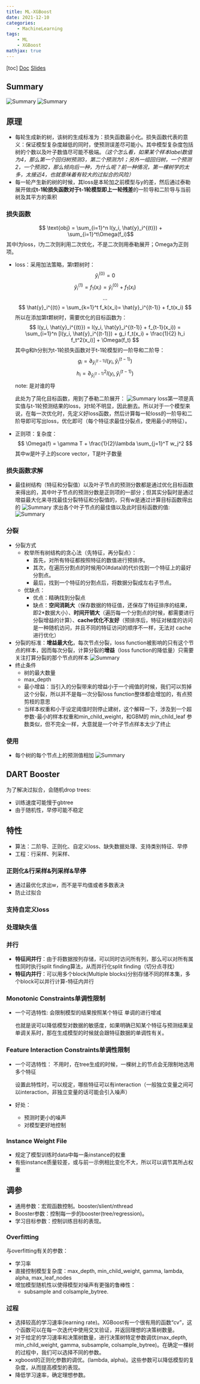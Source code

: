 ```yaml
---
title: ML-XGBoost
date: 2021-12-10
categories: 
    - MachineLearning
tags:  
    - ML
    - XGBoost
mathjax: true
---
```

<meta name="referrer" content="no-referrer"/>

[toc]
[Doc](https://xgboost.readthedocs.io/en/latest/tutorials/model.html)
[Slides](https://homes.cs.washington.edu/~tqchen/pdf/BoostedTree.pdf)

## Summary

![Summary](http://i.imgur.com/L7PhJwO.png)
![Summary](https://img-blog.csdnimg.cn/2019031119461897.?x-oss-process=image/watermark,type_ZmFuZ3poZW5naGVpdGk,shadow_10,text_aHR0cHM6Ly9ibG9nLmNzZG4ubmV0L3FxXzI0ODUyNDM5,size_16,color_FFFFFF,t_70)

<!-- more -->

## 原理

- 每轮生成新的树，该树的生成标准为：损失函数最小化。损失函数代表的意义：保证模型复杂度越低的同时，使预测误差尽可能小。其中模型复杂度包括树的个数以及叶子数值尽可能不极端。*（这个怎么看，如果某个样本label数值为4，那么第一个回归树预测3，第二个预测为1；另外一组回归树，一个预测2，一个预测2，那么倾向后一种，为什么呢？前一种情况，第一棵树学的太多，太接近4，也就意味着有较大的过拟合的风险）*
- 每一轮产生新的树的时候，其loss是本轮加之前模型与y的差，然后通过泰勒展开做成**t-1轮损失函数对于t-1轮模型即上一轮残差**的一阶导和二阶导与当前树及其平方的乘积

### 损失函数

$$ \text{obj} = \sum_{i=1}^n l(y_i, \hat{y}_i^{(t)}) + \sum_{i=1}^t\Omega(f_i)$$
其中l为loss，l为二次则利用二次优化，不是二次则用泰勒展开；Omega为正则项。

- loss：采用加法策略，第t颗树时：
  $$ \hat{y}_i^{(0)} = 0 $$
  $$ \hat{y}_i^{(1)} = f_1(x_i) = \hat{y}_i^{(0)} + f_1(x_i) $$
  $$ \dots $$
  $$ \hat{y}_i^{(t)} = \sum_{k=1}^t f_k(x_i)= \hat{y}_i^{(t-1)} + f_t(x_i) $$
  所以在添加第t颗树时，需要优化的目标函数为：
  $$ l(y_i, \hat{y}_i^{(t)}) = l(y_i, \hat{y}_i^{(t-1)} + f_{t-1}(x_i)) = \sum_{i=1}^n [l(y_i, \hat{y}_i^{(t-1)}) + g_i f_t(x_i) + \frac{1}{2} h_i f_t^2(x_i)] + \Omega(f_t) $$
  其中g和h分别为t-1轮损失函数对于t-1轮模型的一阶导和二阶导：
  $$ g_i = \partial_{\hat{y}_i^{(t-1)}} l(y_i, \hat{y}_i^{(t-1)}) $$
  $$ h_i = \partial_{\hat{y}_i^{(t-1)}}^2 l(y_i, \hat{y}_i^{(t-1)}) $$
  note: 是对谁的导

  此处为了简化目标函数，用到了泰勒二阶展开：
  ![Summary](https://img-blog.csdnimg.cn/20190311165107976.?x-oss-process=image/watermark,type_ZmFuZ3poZW5naGVpdGk,shadow_10,text_aHR0cHM6Ly9ibG9nLmNzZG4ubmV0L3FxXzI0ODUyNDM5,size_16,color_FFFFFF,t_70)
  loss第一项是真实值与t-1轮预测结果的loss，对t轮不明显，因此删去。所以对于一个模型来说，在每一次优化时，先定义好loss函数，然后计算每一轮loss的一阶导和二阶导即可写出loss，优化即可（每个特征求最佳分裂点，使用最小的特征）。
- 正则项：复杂度：
  $$ \Omega(f) = \gamma T + \frac{1}{2}\lambda \sum_{j=1}^T w_j^2 $$
  其中w是叶子上的score vector，T是叶子数量

### 损失函数求解

- 最佳树结构（特征和分裂值）以及叶子节点的预测分数都是通过优化目标函数来得出的，其中叶子节点的预测分数是正则项的一部分；但其实分裂时是通过增益最大化来寻找最佳分裂特征和分裂值的，只有w是通过计算目标函数得出的
![Summary](https://upload-images.jianshu.io/upload_images/1371984-364c3b6e258cc671.PNG?imageMogr2/auto-orient/strip|imageView2/2/w/782/format/webp)
求出各个叶子节点的最佳值以及此时目标函数的值:
![Summary](https://upload-images.jianshu.io/upload_images/1371984-3b24159e2a85b4a3.PNG?imageMogr2/auto-orient/strip|imageView2/2/w/365/format/webp)

### 分裂

- 分裂方式
  - 枚举所有树结构的贪心法（先特征，再分裂点）：
    - 首先，对所有特征都按照特征的数值进行预排序。
    - 其次，在遍历分割点的时候用O(#data)的代价找到一个特征上的最好分割点。
    - 最后，找到一个特征的分割点后，将数据分裂成左右子节点。
  - 优缺点：
    - 优点：精确找到分裂点
    - 缺点：**空间消耗大**（保存数据的特征值，还保存了特征排序的结果，即2*数据大小）、**时间开销大**（遍历每一个分割点的时候，都需要进行分裂增益的计算）、**cache优化不友好**（预排序后，特征对梯度的访问是一种随机访问，并且不同的特征访问的顺序不一样，无法对 cache 进行优化）
- 分裂的标准：**增益最大化**，每次节点分裂，loss function被影响的只有这个节点的样本，因而每次分裂，计算分裂的**增益**（loss function的降低量）只需要关注打算分裂的那个节点的样本
![Summary](https://upload-images.jianshu.io/upload_images/1371984-d0a9c89dbbc34f7c.PNG?imageMogr2/auto-orient/strip|imageView2/2/w/544/format/webp)
- 终止条件
  - 树的最大数量
  - max_depth
  - 最小增益：当引入的分裂带来的增益小于一个阀值的时候，我们可以剪掉这个分裂，所以并不是每一次分裂loss function整体都会增加的，有点预剪枝的意思
  - 当样本权重和小于设定阈值时则停止建树，这个解释一下，涉及到一个超参数-最小的样本权重和min_child_weight，和GBM的 min_child_leaf 参数类似，但不完全一样，大意就是一个叶子节点样本太少了终止

### 使用

- 每个树的每个节点上的预测值相加
![Summary](https://upload-images.jianshu.io/upload_images/1371984-bbe17b3b253a6d1a.PNG?imageMogr2/auto-orient/strip|imageView2/2/w/901/format/webp)

## DART Booster

为了解决过拟合，会随机drop trees:

- 训练速度可能慢于gbtree
- 由于随机性，早停可能不稳定

## 特性

- 算法：二阶导、正则化、自定义loss、缺失数据处理、支持类别特征、早停
- 工程：行采样、列采样、

### 正则化&行采样&列采样&早停

- 通过最优化求出w，而不是平均值或者多数表决
- 防止过拟合

### 支持自定义loss

### 处理缺失值

### 并行

- **特征间并行**：由于将数据按列存储，可以同时访问所有列，那么可以对所有属性同时执行split finding算法，从而并行化split finding（切分点寻找）
- **特征内并行**：可以用多个block(Multiple blocks)分别存储不同的样本集，多个block可以并行计算-特征内并行

### Monotonic Constraints单调性限制

- 一个可选特性:
  会限制模型的结果按照某个特征 单调的进行增减
  
  也就是说可以降低模型对数据的敏感度，如果明确已知某个特征与预测结果呈单调关系时，那在生成模型的时候就会跟特征数据的单调性有关。

### Feature Interaction Constraints单调性限制

- 一个可选特性：
  不用时，在tree生成的时候，一棵树上的节点会无限制地选用多个特征

  设置此特性时，可以规定，哪些特征可以有interaction（一般独立变量之间可以interaction，非独立变量的话可能会引入噪声）
- 好处：
  - 预测时更小的噪声
  - 对模型更好地控制

### Instance Weight File

- 规定了模型训练时data中每一条instance的权重
- 有些instance质量较差，或与前一示例相比变化不大，所以可以调节其所占权重

## 调参

- 通用参数：宏观函数控制。booster/slient/nthread
- Booster参数：控制每一步的booster(tree/regression)。
- 学习目标参数：控制训练目标的表现。

### Overfitting

与overfitting有关的参数：
- 学习率
- 直接控制模型复杂度：max_depth, min_child_weight, gamma, lambda, alpha, max_leaf_nodes
- 增加模型随机性以使得模型对噪声有更强的鲁棒性：
  - subsample and colsample_bytree. 

### 过程

- 选择较高的学习速率(learning rate)。XGBoost有一个很有用的函数“cv”，这个函数可以在每一次迭代中使用交叉验证，并返回理想的决策树数量。
- 对于给定的学习速率和决策树数量，进行决策树特定参数调优(max_depth, min_child_weight, gamma, subsample, colsample_bytree)。在确定一棵树的过程中，我们可以选择不同的参数。
- xgboost的正则化参数的调优。(lambda, alpha)。这些参数可以降低模型的复杂度，从而提高模型的表现。
- 降低学习速率，确定理想参数。
